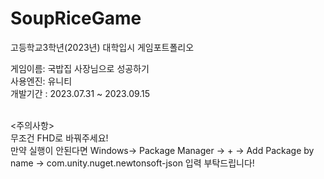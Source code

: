 # SoupRiceGame
 고등학교3학년(2023년) 대학입시 게임포트폴리오

게임이름: 국밥집 사장님으로 성공하기<br/>
사용엔진: 유니티<br/>
개발기간 : 2023.07.31 ~ 2023.09.15<br/><br/>

<주의사항><br/>
무조건 FHD로 바꿔주세요!<br/>
만약 실행이 안된다면 Windows-> Package Manager -> + -> Add Package by name -> com.unity.nuget.newtonsoft-json 입력 부탁드립니다!
